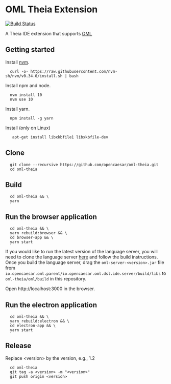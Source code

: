 # OML Theia Extension

[![Build Status](https://travis-ci.org/opencaesar/oml-theia.svg?branch=master)](https://travis-ci.org/opencaesar/oml-theia)

A Theia IDE extension that supports [OML](https://opencaesar.github.io/oml-spec)

## Getting started

Install [nvm](https://github.com/creationix/nvm#install-script).

```shell
  curl -o- https://raw.githubusercontent.com/nvm-sh/nvm/v0.34.0/install.sh | bash
```

Install npm and node.

```shell
  nvm install 10
  nvm use 10
```

Install yarn.

```shell
  npm install -g yarn
```

Install (only on Linux)

```shell
   apt-get install libxkbfile1 libxkbfile-dev
```

## Clone
```shell
  git clone --recursive https://github.com/opencaesar/oml-theia.git
  cd oml-theia
```

## Build
```shell
  cd oml-theia && \
  yarn
```

## Run the browser application
```shell
  cd oml-theia && \
  yarn rebuild:browser && \
  cd browser-app && \
  yarn start
```

If you would like to run the latest version of the language server, you will need to clone the language server [here](https://github.com/opencaesar/oml) and follow the build instructions. Once you build the language server, drag the `oml-server-<version>.jar` file from `io.opencaesar.oml.parent/io.opencaesar.oml.dsl.ide.server/build/libs` to `oml-theia/oml/build` in this repository.

Open http://localhost:3000 in the browser.

## Run the electron application
```shell
  cd oml-theia && \
  yarn rebuild:electron && \
  cd electron-app && \
  yarn start
```

## Release

Replace \<version\> by the version, e.g., 1.2
```shell
  cd oml-theia
  git tag -a <version> -m "<version>"
  git push origin <version>
```

